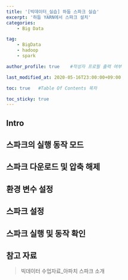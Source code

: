 ```yaml
---
title: '[빅데이터_실습] 하둡 스파크 실습' 
excerpt: '하둡 YARN에서 스파크 설치'
categories:
    - Big Data

tag:
    - BigData
    - hadoop
    - spark

author_profile: true    #작성자 프로필 출력 여부

last_modified_at: 2020-05-16T23:00:00+09:00

toc: true   #Table Of Contents 목차 

toc_sticky: true
---
```


## Intro

## 스파크의 실행 동작 모드

## 스파크 다운로드 및 압축 해제

## 환경 변수 설정

## 스파크 설정

## 스파크 실행 및 동작 확인


## 참고 자료
> 빅데이터 수업자료_아파치 스파크 소개